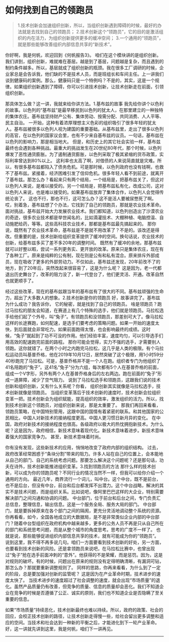 # 如何找到自己的领跑员

> 1.技术创新会加速组织创新，所以，当组织创新遇到障碍的时候，最好的办法就是去找到自己的领跑员；
> 2.技术创新这个“领跑员”，它的目的是激活组织的内在活力，为组织创新提供更多的缓冲空间；
> 3.一个通用的“领跑员”，就是那些能够改善组织内部信息共享的“新技术”。

你好啊，我是何帆，欢迎回到《何帆报告3》。
咱们在这个模块讲的是组织创新。我们讲到，组织创新，难就难在基层。越是到了基层，问题越是复杂，而且遇到的制约条件越多。所以，基层就成了组织创新的瓶颈。我在很多工厂调研的时候，企业家总是会告诉我，他们缺的不是技术人员，而是班组长和车间主任。上一讲我们谈到健康码的案例。那么，健康码只是一个特例吗？不是的，其实，这是一个规律。如果组织创新遇到了障碍，你可以引进技术创新，让技术创新走在前面，引领组织创新。

那具体怎么做？这一讲，我就来给你讲方法。1.基布兹的故事
我先给你讲个以色利的故事。以色列的“基布兹”是最早移民到以色列的犹太人，在那里建立的一种独特的集体农庄。基布兹坚持财产公有、集体劳动、按需分配、共同消费、人人平等、民主自治。
一开始，这种有着浓厚理想主义色彩的组织吸引了很多年轻的犹太人。基布兹被很多以色列人视为建国的重要基础。从基布兹里，走出了很多以色列的高官，在以色列的国家议会里，也有不少来自基布兹的议员。一句话，基布兹在以色列的影响力，那是相当地大。
但是，和历史上的其它社会实验一样，基布兹最终也会遇到各种挑战。最重大的挑战发生在20世纪80年代，那个时候，以色列爆发了恶性通货膨胀。为了遏制通货膨胀，以色列采取了极其紧缩的货币政策，实际利率曾达到80%以上。
这利率也太高了啊，对借债的人来说简直就是灾难。所以，有很多基布兹都陷入了债务危机。可是那时候，以色列政府也没有钱啊，也救不了基布兹。紧接着，经济困难引发了信仰危机。很多年轻人看不到前途，就离开了基布兹。那怎么办？看起来只有两个结局，一个结局是，把基布兹关了，但这对以色列人来说，是难以接受的。另一个结局是，把基布兹私有化，改成公司，这对以色列人来说，也是难以接受的。如果基布兹放弃了集体合作，以色列人会觉得传统沦丧了。
这也不行，那也不行，这可怎么办？这不是活人要被尿憋死了啊。哎，别着急，基布兹想了个办法，它找到了自己的领跑员，那就是农业技术革命。面对挑战，基布兹开始大力发展农业技术。我们都知道，以色列创造出了沙漠农业的奇迹，很多农业技术都是举世闻名的，比如滴灌技术、大棚种植、电脑控温、自动施肥给药，等等。这些高科技农业技术，那都是基布兹最先搞起来的。
那你说，既然有了农业技术革命，基布兹是不是就不用改革了？不是的。该改还是得改。但重要的是，技术创新给组织变革提供了缓冲的空间。换句话说，农业技术的创新，给基布兹多买了差不多20年的调整时间。
既然有了缓冲的余地，那基布兹就可以好整以暇，尝试一系列更务实、更开放的改革。原来只是集体农庄，现在有了各种工厂。原来是纯粹的公有制，现在则是公有和私有混合。原来排斥外部成员，现在吸收了更多的外部劳动力。不仅如此，基布兹还发现，20年前改不了的地方，到了20年后，突然改起来很容易了，这是为什么呢？
这是因为，老一代都退出历史舞台了，改革的阻力没了，新一代登台了，他们更灵活、开通。改革自然也就更顺手了。

经过这些改革，现在的基布兹跟当年的基布兹有了很大的不同。基布兹顽强的生命力，超出了大多数人的想象。2.技术创新是你的领跑员
好，故事讲完了。基布兹为什么成功？我告诉你，
它的秘密，就是找到了自己的领跑员。
啥是领跑员？跑过马拉松的朋友会知道，在赛道上有几个特殊的选手，他们就是领跑员。马拉松选手给他们起了个外号，叫“兔子”。有领跑员和没领跑员，那差别可大了。像马拉松这样的长途赛跑，如何配速，是选手们要考虑的策略问题。如果一开始的速度太快，到后面就会非常吃力。如果前面跑得太慢，也会影响最终的成绩。这时候，“兔子”就起到了功不可没的作用。他们经验丰富，速度均匀，可以引导选手们用高效的配速跑完前面的路程。
那你可能会觉得，实力不强的选手，才需要别人领跑。这你就错了。在两个小时之内跑完马拉松，这几乎是人类的极限。有个马拉松运动员叫基普乔格，他在2019年10月12日，居然突破了这个极限，用1小时59分40秒跑完了马拉松。可是，基普乔格并不是一个人在跑。组织者专门为他组织了41名陪跑的“兔子”。这41名“兔子”分为六组，每次都有5个人在基普乔格的前面，组成一个V字形，另外有两个人在基普乔格身后的左右两边。跑在前面的“兔子”形成一道屏障，减少了空气阻力。
说到了马拉松选手和领跑员，这跟我们说的技术创新和组织创新，又有什么关系呢？你看，
组织创新其实就像是马拉松选手，技术创新就像是领跑员。
当组织变革落后于技术创新的速度时，技术创新会拉组织变革一把。技术创新会为组织赋能，提高组织的效率，激发组织的活力。所以，找到技术创新这个领跑员，对组织创新来说，那是太重要了。
那我们再回来看看，领跑员策略，在中国特别管用，这跟中国的国情有着紧密的联系。和其他国家的公民相比，中国人对新技术的接纳程度更高。中国人更习惯日新月异的变化。
在中国，政府对新技术的接纳程度也很高。各级政府以极大的热忱拥抱新技术。为什么呢？这是因为，政府相信，新技术意味着现代化。新技术意味着进步。新技术意味着强大的国家竞争力。
甚至，新技术意味着时尚。

你有没有发现，这些新技术的应用，悄悄地改变了政府内部的组织结构。
过去，政府改革经常困惑于“条块分割”带来的阻力。许多人站在自己的位置上，会本能地从自己的部门、自己的系统考虑问题。那要怎么解决这个问题呢？还是那句话，功夫在诗外，技术创新能推进组织变革。3.找到领跑员的方法
那什么样的技术创新，可以成为你的领跑员呢？不同行业的情况当然不一样，但我可以给你介绍一个通用的方向。
最近几年，商界流行一个词儿，叫中台。这个中台，既不是前台，也不是后台，但没有中台，前台和后台都发挥不出潜力。这个中台战略，解决的其实不是技术问题，而是组织关系。比如说吧，像阿里巴巴这样的大企业，特别需要解决部门之间沟通和协调的问题。
中台部门，位于前台和后台之间，专门负责汇总信息，整理信息，输出信息。这是一个服务全局、服务大局的部门。
中台部门，就是要拆掉原来在各个部门之间的隔阂，更充分灵活地调动整个系统的资源。
你再看看，如今，全国各地成立的大数据局，是不是非常类似企业内部的中台部门？随着中台型组织在政府机构中越来越多，更多的公务人员不再是只从自己所在的部门和系统思考问题，而是从整个城市的角度思考。思考的广度不一样了。
也就是说，那些能够促进组织内部信息共享的技术，就有可能成为你的“领跑员”。
说到这里，我不得不再多说几句。咱们一方面要看到技术创新的好处，另一方面，也要看到技术创新的风险。还是拿领跑员来说吧，在马拉松比赛中，也曾出现过“兔子”抢在选手前面冲刺的“意外”。他获得的不是荣耀，而是惩罚。因为，这是对规则的破坏。有的时候，问题出在原来的规则没有定得明确清晰，有漏洞可钻，那怎么办？那就要重新调整规则了。
同样的思路，你再来看看，为什么到了一定的阶段，总是要加强对创新的监管呢？
这是因为在产业革命时期，技术进步的速度太快了。
当技术进步的速度超过了社会调整的速度，就会出现“市场质量”的退化。虽然产品质量仍有改善，但竞争的质量、信息的质量却会恶化。我们不知道企业在竞争的时候是否遵循了公正、诚实的原则，我们也不知道企业是否隐瞒了至关重要的信息。

如果“市场质量”持续恶化，技术创新最终也难以持续。所以，政府的政策、社会的回应，会校正技术创新的路径，让技术创新走得慢一些，给社会留出更多调整和适应的空间。当技术和社会达到一种新的平衡之后，才能进化到下一轮产业革命。
好，这一讲就先讲到这里，我是何帆，咱们下一讲再见。

---
